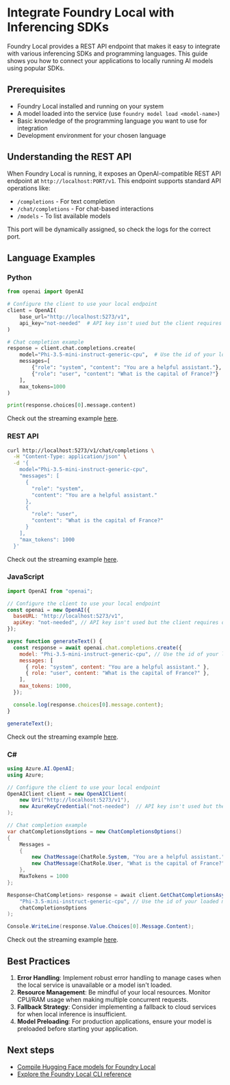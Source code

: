 # Integrate Foundry Local with Inferencing SDKs

Foundry Local provides a REST API endpoint that makes it easy to integrate with various inferencing SDKs and programming languages. This guide shows you how to connect your applications to locally running AI models using popular SDKs.

## Prerequisites

- Foundry Local installed and running on your system
- A model loaded into the service (use `foundry model load <model-name>`)
- Basic knowledge of the programming language you want to use for integration
- Development environment for your chosen language

## Understanding the REST API

When Foundry Local is running, it exposes an OpenAI-compatible REST API endpoint at `http://localhost:PORT/v1`. This endpoint supports standard API operations like:

- `/completions` - For text completion
- `/chat/completions` - For chat-based interactions
- `/models` - To list available models

This port will be dynamically assigned, so check the logs for the correct port.

## Language Examples

### Python

```python
from openai import OpenAI

# Configure the client to use your local endpoint
client = OpenAI(
    base_url="http://localhost:5273/v1",
    api_key="not-needed"  # API key isn't used but the client requires one
)

# Chat completion example
response = client.chat.completions.create(
    model="Phi-3.5-mini-instruct-generic-cpu",  # Use the id of your loaded model, found in 'foundry service ps'
    messages=[
        {"role": "system", "content": "You are a helpful assistant."},
        {"role": "user", "content": "What is the capital of France?"}
    ],
    max_tokens=1000
)

print(response.choices[0].message.content)
```

Check out the streaming example [here](../includes/integrate-examples/python.md).

### REST API

```bash
curl http://localhost:5273/v1/chat/completions \
  -H "Content-Type: application/json" \
  -d '{
    model="Phi-3.5-mini-instruct-generic-cpu",
    "messages": [
      {
        "role": "system",
        "content": "You are a helpful assistant."
      },
      {
        "role": "user",
        "content": "What is the capital of France?"
      }
    ],
    "max_tokens": 1000
  }'
```

Check out the streaming example [here](../includes/integrate-examples/rest.md).

### JavaScript

```javascript
import OpenAI from "openai";

// Configure the client to use your local endpoint
const openai = new OpenAI({
  baseURL: "http://localhost:5273/v1",
  apiKey: "not-needed", // API key isn't used but the client requires one
});

async function generateText() {
  const response = await openai.chat.completions.create({
    model: "Phi-3.5-mini-instruct-generic-cpu", // Use the id of your loaded model, found in 'foundry service ps'
    messages: [
      { role: "system", content: "You are a helpful assistant." },
      { role: "user", content: "What is the capital of France?" },
    ],
    max_tokens: 1000,
  });

  console.log(response.choices[0].message.content);
}

generateText();
```

Check out the streaming example [here](../includes/integrate-examples/javascript.md).

### C#

```csharp
using Azure.AI.OpenAI;
using Azure;

// Configure the client to use your local endpoint
OpenAIClient client = new OpenAIClient(
    new Uri("http://localhost:5273/v1"),
    new AzureKeyCredential("not-needed")  // API key isn't used but the client requires one
);

// Chat completion example
var chatCompletionsOptions = new ChatCompletionsOptions()
{
    Messages =
    {
        new ChatMessage(ChatRole.System, "You are a helpful assistant."),
        new ChatMessage(ChatRole.User, "What is the capital of France?")
    },
    MaxTokens = 1000
};

Response<ChatCompletions> response = await client.GetChatCompletionsAsync(
    "Phi-3.5-mini-instruct-generic-cpu", // Use the id of your loaded model, found in 'foundry service ps'
    chatCompletionsOptions
);

Console.WriteLine(response.Value.Choices[0].Message.Content);
```

Check out the streaming example [here](../includes/integrate-examples/csharp.md).

## Best Practices

1. **Error Handling**: Implement robust error handling to manage cases when the local service is unavailable or a model isn't loaded.
2. **Resource Management**: Be mindful of your local resources. Monitor CPU/RAM usage when making multiple concurrent requests.
3. **Fallback Strategy**: Consider implementing a fallback to cloud services for when local inference is insufficient.
4. **Model Preloading**: For production applications, ensure your model is preloaded before starting your application.

## Next steps

- [Compile Hugging Face models for Foundry Local](./compile-models-for-foundry-local.md)
- [Explore the Foundry Local CLI reference](../reference/reference-cli.md)
